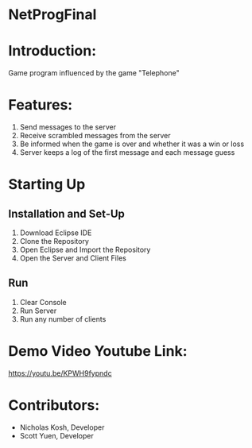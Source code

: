 # NetProgFinal

# Introduction:
  Game program influenced by the game "Telephone"
  
# Features:
  1. Send messages to the server
  2. Receive scrambled messages from the server
  3. Be informed when the game is over and whether it was a win or loss
  4. Server keeps a log of the first message and each message guess 

# Starting Up
## Installation and Set-Up
  1. Download Eclipse IDE
  2. Clone the Repository
  3. Open Eclipse and Import the Repository
  4. Open the Server and Client Files
## Run
  1. Clear Console
  2. Run Server
  3. Run any number of clients

# Demo Video Youtube Link: 
  https://youtu.be/KPWH9fypndc
  
# Contributors:
  - Nicholas Kosh, Developer
  - Scott Yuen, Developer
